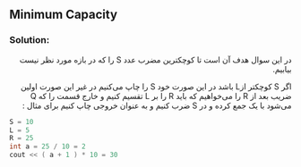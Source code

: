 ## Minimum Capacity

### Solution:
<div dir="rtl">
در این سوال هدف آن است تا کوچکترین مضرب عدد S را که در بازه مورد نظر نیست بیابیم.

اگر S کوچکتر ازL باشد در این صورت خود S  را چاپ می‌کنیم در غیر این صورت اولین ضریب بعد از R را می‌خواهیم که باید  R را بر  L  تقسیم کنیم و خارج قسمت را که Q می‌شود با یک جمع کرده و در S ضرب کنیم و به عنوان خروجی چاپ کنیم برای مثال :
</div>

```c
S = 10
L = 5
R = 25
int a = 25 / 10 = 2
cout << ( a + 1 ) * 10 = 30
```
